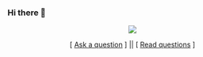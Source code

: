 ### Hi there 👋

<p align='center'>
    <img src="https://gidigi.com/cdn/love.gif">
</p>

<p align='center'>
[ <a href='https://github.com/dominicg666/AMA-/issues/new'>Ask a question</a> ] ||
[ <a href='https://github.com/dominicg666/AMA-/issues?q=is%3Aissue+is%3Aclosed'>Read questions</a> ]
</p>

<!--
**dominicg666/dominicg666** is a ✨ _special_ ✨ repository because its `README.md` (this file) appears on your GitHub profile.

Here are some ideas to get you started:

- 🔭 I’m currently working on ...
- 🌱 I’m currently learning ...
- 👯 I’m looking to collaborate on ...
- 🤔 I’m looking for help with ...
- 💬 Ask me about ...
- 📫 How to reach me: ...
- 😄 Pronouns: ...
- ⚡ Fun fact: ...
-->
